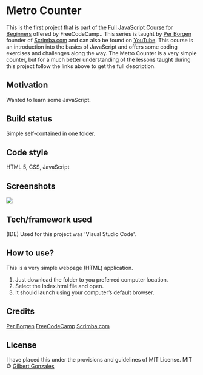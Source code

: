 # Metro Counter
This is the first project that is part of the [Full JavaScript Course for Beginners]( https://www.freecodecamp.org/news/full-javascript-course-for-beginners/) offered by FreeCodeCamp.. This series is taught by [Per Borgen]( https://scrimba.com/teachers/perborgen) founder of [Scrimba.com]( https://scrimba.com/) and can also be found on [YouTube]( https://www.youtube.com/results?search_query=freecodecamp). This course is an introduction into the basics of JavaScript and offers some coding exercises and challenges along the way. The Metro Counter is a very simple counter, but for a much better understanding of the lessons taught during this project follow the links above to get the full description. 
## Motivation
Wanted to learn some JavaScript.
## Build status
Simple self-contained in one folder.  
## Code style
HTML 5, CSS, JavaScript
## Screenshots
![](./images/dmc.jpg)
## Tech/framework used
(IDE) Used for this project was 'Visual Studio Code'.
## How to use?
This is a very simple webpage (HTML) application. 
1.	Just download the folder to you preferred computer location.  
2.	Select the Index.html file and open.
3.	It should launch using your computer’s default browser.
## Credits
[Per Borgen]( https://scrimba.com/teachers/perborgen )
[FreeCodeCamp]( https://www.freecodecamp.org/)
[Scrimba.com]( https://scrimba.com/ )
## License
I have placed this under the provisions and guidelines of MIT License. 
MIT © [Gilbert Gonzales]()
